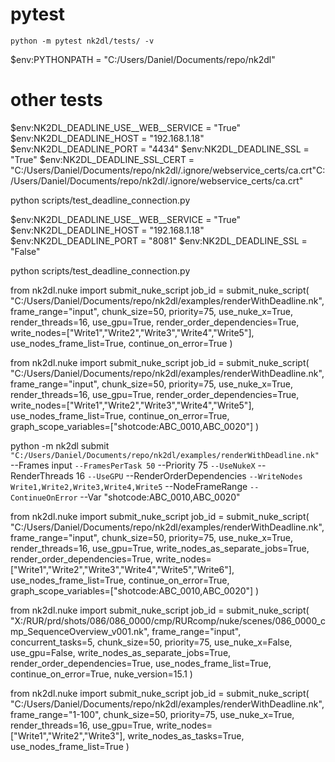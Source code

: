 # pytest
    python -m pytest nk2dl/tests/ -v


$env:PYTHONPATH = "C:/Users/Daniel/Documents/repo/nk2dl"

# other tests

$env:NK2DL_DEADLINE_USE__WEB__SERVICE = "True"
$env:NK2DL_DEADLINE_HOST = "192.168.1.18"
$env:NK2DL_DEADLINE_PORT = "4434"
$env:NK2DL_DEADLINE_SSL = "True"
$env:NK2DL_DEADLINE_SSL_CERT = "C:/Users/Daniel/Documents/repo/nk2dl/.ignore/webservice_certs/ca.crt"C:/Users/Daniel/Documents/repo/nk2dl/.ignore/webservice_certs/ca.crt"

python scripts/test_deadline_connection.py



$env:NK2DL_DEADLINE_USE__WEB__SERVICE = "True"
$env:NK2DL_DEADLINE_HOST = "192.168.1.18"
$env:NK2DL_DEADLINE_PORT = "8081"
$env:NK2DL_DEADLINE_SSL = "False"

python scripts/test_deadline_connection.py


from nk2dl.nuke import submit_nuke_script
job_id = submit_nuke_script(
    "C:/Users/Daniel/Documents/repo/nk2dl/examples/renderWithDeadline.nk",
    frame_range="input",
    chunk_size=50,
    priority=75,
    use_nuke_x=True,
    render_threads=16,
    use_gpu=True,
    render_order_dependencies=True,
    write_nodes=["Write1","Write2","Write3","Write4","Write5"],
    use_nodes_frame_list=True,
    continue_on_error=True
)

from nk2dl.nuke import submit_nuke_script
job_id = submit_nuke_script(
    "C:/Users/Daniel/Documents/repo/nk2dl/examples/renderWithDeadline.nk",
    frame_range="input",
    chunk_size=50,
    priority=75,
    use_nuke_x=True,
    render_threads=16,
    use_gpu=True,
    render_order_dependencies=True,
    write_nodes=["Write1","Write2","Write3","Write4","Write5"],
    use_nodes_frame_list=True,
    continue_on_error=True,
    graph_scope_variables=["shotcode:ABC_0010,ABC_0020"]
)

python -m nk2dl submit `
  "C:/Users/Daniel/Documents/repo/nk2dl/examples/renderWithDeadline.nk" `
  --Frames input `
  --FramesPerTask 50 `
  --Priority 75 `
  --UseNukeX `
  --RenderThreads 16 `
  --UseGPU `
  --RenderOrderDependencies `
  --WriteNodes Write1,Write2,Write3,Write4,Write5 `
  --NodeFrameRange `
  --ContinueOnError `
  --Var "shotcode:ABC_0010,ABC_0020"

from nk2dl.nuke import submit_nuke_script
job_id = submit_nuke_script(
    "C:/Users/Daniel/Documents/repo/nk2dl/examples/renderWithDeadline.nk",
    frame_range="input",
    chunk_size=50,
    priority=75,
    use_nuke_x=True,
    render_threads=16,
    use_gpu=True,
    write_nodes_as_separate_jobs=True,
    render_order_dependencies=True,
    write_nodes=["Write1","Write2","Write3","Write4","Write5","Write6"],
    use_nodes_frame_list=True,
    continue_on_error=True,
    graph_scope_variables=["shotcode:ABC_0010,ABC_0020"]
)

from nk2dl.nuke import submit_nuke_script
job_id = submit_nuke_script(
    "X:/RUR/prd/shots/086/086_0000/cmp/RURcomp/nuke/scenes/086_0000_cmp_SequenceOverview_v001.nk",
    frame_range="input",
    concurrent_tasks=5,
    chunk_size=50,
    priority=75,
    use_nuke_x=False,
    use_gpu=False,
    write_nodes_as_separate_jobs=True,
    render_order_dependencies=True,
    use_nodes_frame_list=True,
    continue_on_error=True,
    nuke_version=15.1
)


from nk2dl.nuke import submit_nuke_script
job_id = submit_nuke_script(
    "C:/Users/Daniel/Documents/repo/nk2dl/examples/renderWithDeadline.nk",
    frame_range="1-100",
    chunk_size=50,
    priority=75,
    use_nuke_x=True,
    render_threads=16,
    use_gpu=True,
    write_nodes=["Write1","Write2","Write3"],
    write_nodes_as_tasks=True,
    use_nodes_frame_list=True
)